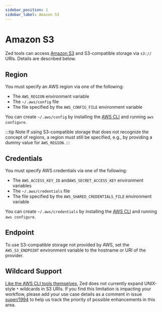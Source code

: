 ```yaml
---
sidebar_position: 1
sidebar_label: Amazon S3
---
```


# Amazon S3

Zed tools can access [Amazon S3](https://aws.amazon.com/s3/) and
S3-compatible storage via `s3://` URIs. Details are described below.

## Region

You must specify an AWS region via one of the following:
* The `AWS_REGION` environment variable
* The `~/.aws/config` file
* The file specified by the `AWS_CONFIG_FILE` environment variable

You can create `~/.aws/config` by installing the
[AWS CLI](https://aws.amazon.com/cli/) and running `aws configure`.

:::tip Note
If using S3-compatible storage that does not recognize the concept of regions,
a region must still be specified, e.g., by providing a dummy value for
`AWS_REGION`.
:::

## Credentials

You must specify AWS credentials via one of the following:
* The `AWS_ACCESS_KEY_ID` and`AWS_SECRET_ACCESS_KEY` environment variables
* The `~/.aws/credentials` file
* The file specified by the `AWS_SHARED_CREDENTIALS_FILE` environment variable

You can create `~/.aws/credentials` by installing the
[AWS CLI](https://aws.amazon.com/cli/) and running `aws configure`.

## Endpoint

To use S3-compatible storage not provided by AWS, set the `AWS_S3_ENDPOINT`
environment variable to the hostname or URI of the provider.

## Wildcard Support

[Like the AWS CLI tools themselves](https://repost.aws/knowledge-center/s3-event-notification-filter-wildcard),
Zed does not currently expand UNIX-style `*` wildcards in S3 URIs. If you
find this limitation is impacting your workflow, please add your use case
details as a comment in issue [super/1994](https://github.com/brimdata/super/issues/1994)
to help us track the priority of possible enhancements in this area.
